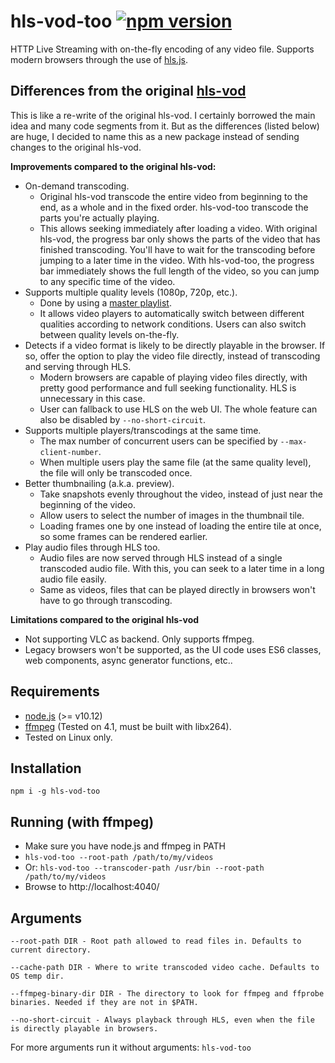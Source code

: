 hls-vod-too [![npm version](https://badge.fury.io/js/hls-vod-too.svg)](https://badge.fury.io/js/hls-vod-too)
=======

HTTP Live Streaming with on-the-fly encoding of any video file. Supports modern browsers through the use of [hls.js](https://github.com/video-dev/hls.js/).

Differences from the original [hls-vod](https://github.com/mifi/hls-vod)
-------------------------------------------------------------------------

This is like a re-write of the original hls-vod. I certainly borrowed the main idea and many code segments from it. But as the differences (listed below) are huge, I decided to name this as a new package instead of sending changes to the original hls-vod.

**Improvements compared to the original hls-vod:**

- On-demand transcoding.
  - Original hls-vod transcode the entire video from beginning to the end, as a whole and in the fixed order. hls-vod-too transcode the parts you're actually playing.
  - This allows seeking immediately after loading a video. With original hls-vod, the progress bar only shows the parts of the video that has finished transcoding. You'll have to wait for the transcoding before jumping to a later time in the video. With hls-vod-too, the progress bar immediately shows the full length of the video, so you can jump to any specific time of the video.
- Supports multiple quality levels (1080p, 720p, etc.).
  - Done by using a [master playlist](https://developer.apple.com/documentation/http_live_streaming/example_playlists_for_http_live_streaming/creating_a_master_playlist).
  - It allows video players to automatically switch between different qualities according to network conditions. Users can also switch between quality levels on-the-fly.
- Detects if a video format is likely to be directly playable in the browser. If so, offer the option to play the video file directly, instead of transcoding and serving through HLS.
  - Modern browsers are capable of playing video files directly, with pretty good performance and full seeking functionality. HLS is unnecessary in this case.
  - User can fallback to use HLS on the web UI. The whole feature can also be disabled by `--no-short-circuit`.
- Supports multiple players/transcodings at the same time.
  - The max number of concurrent users can be specified by `--max-client-number`.
  - When multiple users play the same file (at the same quality level), the file will only be transcoded once.
- Better thumbnailing (a.k.a. preview).
  - Take snapshots evenly throughout the video, instead of just near the beginning of the video.
  - Allow users to select the number of images in the thumbnail tile.
  - Loading frames one by one instead of loading the entire tile at once, so some frames can be rendered earlier.
- Play audio files through HLS too.
  - Audio files are now served through HLS instead of a single transcoded audio file. With this, you can seek to a later time in a long audio file easily.
  - Same as videos, files that can be played directly in browsers won't have to go through transcoding.

**Limitations compared to the original hls-vod**

- Not supporting VLC as backend. Only supports ffmpeg.
- Legacy browsers won't be supported, as the UI code uses ES6 classes, web components, async generator functions, etc..

Requirements
------------
- [node.js](https://nodejs.org/en/) (>= v10.12)
- [ffmpeg](https://ffmpeg.org/) (Tested on 4.1, must be built with libx264).
- Tested on Linux only.

Installation
------------
```
npm i -g hls-vod-too
```

Running (with ffmpeg)
------------------------------
- Make sure you have node.js and ffmpeg in PATH
- `hls-vod-too --root-path /path/to/my/videos`
- Or: `hls-vod-too --transcoder-path /usr/bin --root-path /path/to/my/videos`
- Browse to http://localhost:4040/

Arguments
---------
```
--root-path DIR - Root path allowed to read files in. Defaults to current directory.

--cache-path DIR - Where to write transcoded video cache. Defaults to OS temp dir.

--ffmpeg-binary-dir DIR - The directory to look for ffmpeg and ffprobe binaries. Needed if they are not in $PATH.

--no-short-circuit - Always playback through HLS, even when the file is directly playable in browsers.
```

For more arguments run it without arguments: `hls-vod-too`
